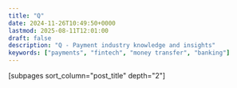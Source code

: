 ```yaml
---
title: "Q"
date: 2024-11-26T10:49:50+0000
lastmod: 2025-08-11T12:01:00
draft: false
description: "Q - Payment industry knowledge and insights"
keywords: ["payments", "fintech", "money transfer", "banking"]
---
```


[subpages sort_column="post_title" depth="2"]